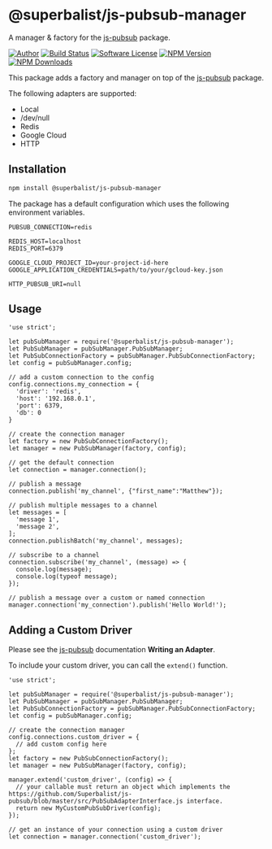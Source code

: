 # @superbalist/js-pubsub-manager

A manager & factory for the [js-pubsub](https://github.com/Superbalist/js-pubsub) package.

[![Author](http://img.shields.io/badge/author-@superbalist-blue.svg?style=flat-square)](https://twitter.com/superbalist)
[![Build Status](https://img.shields.io/travis/Superbalist/js-pubsub-manager/master.svg?style=flat-square)](https://travis-ci.org/Superbalist/js-pubsub-manager)
[![Software License](https://img.shields.io/badge/license-MIT-brightgreen.svg?style=flat-square)](LICENSE)
[![NPM Version](https://img.shields.io/npm/v/@superbalist/js-pubsub-manager.svg)](https://www.npmjs.com/package/@superbalist/js-pubsub-manager)
[![NPM Downloads](https://img.shields.io/npm/dt/@superbalist/js-pubsub-manager.svg)](https://www.npmjs.com/package/@superbalist/js-pubsub-manager)

This package adds a factory and manager on top of the [js-pubsub](https://github.com/Superbalist/js-pubsub) package.

The following adapters are supported:
* Local
* /dev/null
* Redis
* Google Cloud
* HTTP

## Installation

```bash
npm install @superbalist/js-pubsub-manager
```

The package has a default configuration which uses the following environment variables.
```
PUBSUB_CONNECTION=redis

REDIS_HOST=localhost
REDIS_PORT=6379

GOOGLE_CLOUD_PROJECT_ID=your-project-id-here
GOOGLE_APPLICATION_CREDENTIALS=path/to/your/gcloud-key.json

HTTP_PUBSUB_URI=null
```

## Usage
```node
'use strict';

let pubSubManager = require('@superbalist/js-pubsub-manager');
let PubSubManager = pubSubManager.PubSubManager;
let PubSubConnectionFactory = pubSubManager.PubSubConnectionFactory;
let config = pubSubManager.config;

// add a custom connection to the config
config.connections.my_connection = {
  'driver': 'redis',
  'host': '192.168.0.1',
  'port': 6379,
  'db': 0
}

// create the connection manager
let factory = new PubSubConnectionFactory();
let manager = new PubSubManager(factory, config);

// get the default connection
let connection = manager.connection();

// publish a message
connection.publish('my_channel', {"first_name":"Matthew"});

// publish multiple messages to a channel
let messages = [
  'message 1',
  'message 2',
];
connection.publishBatch('my_channel', messages);

// subscribe to a channel
connection.subscribe('my_channel', (message) => {
  console.log(message);
  console.log(typeof message);
});

// publish a message over a custom or named connection
manager.connection('my_connection').publish('Hello World!');
```

## Adding a Custom Driver

Please see the [js-pubsub](https://github.com/Superbalist/js-pubsub) documentation  **Writing an Adapter**.

To include your custom driver, you can call the `extend()` function.

```node
'use strict';

let pubSubManager = require('@superbalist/js-pubsub-manager');
let PubSubManager = pubSubManager.PubSubManager;
let PubSubConnectionFactory = pubSubManager.PubSubConnectionFactory;
let config = pubSubManager.config;

// create the connection manager
config.connections.custom_driver = {
  // add custom config here
};
let factory = new PubSubConnectionFactory();
let manager = new PubSubManager(factory, config);

manager.extend('custom_driver', (config) => {
  // your callable must return an object which implements the https://github.com/Superbalist/js-pubsub/blob/master/src/PubSubAdapterInterface.js interface.
  return new MyCustomPubSubDriver(config);
});

// get an instance of your connection using a custom driver
let connection = manager.connection('custom_driver');
```
